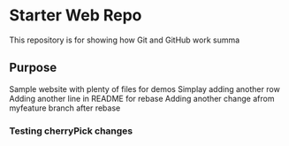 # Starter Web Repo

This repository is for showing how Git and GitHub work summa

## Purpose

Sample website with plenty of files for demos
Simplay adding another row
Adding another line in README for rebase
Adding another change afrom myfeature branch after rebase

### Testing cherryPick changes
